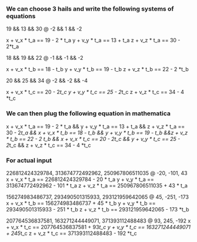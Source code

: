 ### We can choose 3 hails and write the following systems of equations

19 && 13 && 30 @ -2 &&  1 && -2

x + v_x * t_a == 19 - 2 * t_a
y + v_y * t_a == 13 + t_a
z + v_z * t_a == 30 - 2*t_a

18 && 19 && 22 @ -1 && -1 && -2

x + v_x * t_b == 18 - t_b
y + v_y * t_b == 19 - t_b
z + v_z * t_b == 22 - 2 *t_b

20 && 25 && 34 @ -2 && -2 && -4

x + v_x * t_c == 20 - 2*t_c
y + v_y * t_c == 25 - 2*t_c
z + v_z * t_c == 34 - 4 *t_c

### We can then plug the following equation in mathematica
x + v_x * t_a == 19 - 2 * t_a && y + v_y * t_a == 13 + t_a && z + v_z * t_a == 30 - 2*t_a && x + v_x * t_b == 18 - t_b && y + v_y * t_b == 19 - t_b &&z + v_z * t_b == 22 - 2 *t_b && x + v_x * t_c == 20 - 2*t_c && y + v_y * t_c == 25 - 2*t_c && z + v_z * t_c == 34 - 4 *t_c

### For actual input 

226812424329784, 313674772492962, 250967806511035 @ -20, -101, 43
x + v_x * t_a == 226812424329784 - 20 * t_a
y + v_y * t_a == 313674772492962 - 101 * t_a
z + v_z * t_a == 250967806511035 + 43 * t_a

156274983486737, 293490501315933, 293121959642065 @ 45, -251, -173
x + v_x * t_b == 156274983486737 + 45 * t_b
y + v_y * t_b == 293490501315933 - 251 * t_b
z + v_z * t_b == 293121959642065 - 173 *t_b

207764536837581, 163271244449071, 371393112488483 @ 93, 245, -192
x + v_x * t_c == 207764536837581 + 93*t_c
y + v_y * t_c == 163271244449071 + 245*t_c
z + v_z * t_c == 371393112488483 - 192 *t_c